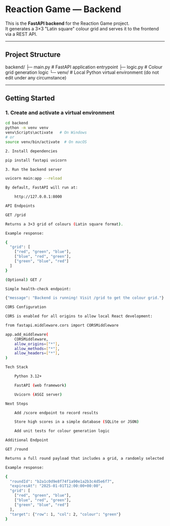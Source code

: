 # Reaction Game — Backend

This is the **FastAPI backend** for the Reaction Game project.  
It generates a 3×3 "Latin square" colour grid and serves it to the frontend via a REST API.

---

## Project Structure

backend/
├─ main.py # FastAPI application entrypoint
├─ logic.py # Colour grid generation logic
└─ venv/ # Local Python virtual environment (do not edit under any circumstance)


---

## Getting Started

### 1. Create and activate a virtual environment

```bash
cd backend
python -m venv venv
venv\Scripts\activate   # On Windows
# or
source venv/bin/activate  # On macOS

2. Install dependencies

pip install fastapi uvicorn

3. Run the backend server

uvicorn main:app --reload

By default, FastAPI will run at:

    http://127.0.0.1:8000

API Endpoints

GET /grid

Returns a 3×3 grid of colours (Latin square format).

Example response:

{
  "grid": [
    ["red", "green", "blue"],
    ["blue", "red", "green"],
    ["green", "blue", "red"]
  ]
}

(Optional) GET /

Simple health-check endpoint:

{"message": "Backend is running! Visit /grid to get the colour grid."}

CORS Configuration

CORS is enabled for all origins to allow local React development:

from fastapi.middleware.cors import CORSMiddleware

app.add_middleware(
    CORSMiddleware,
    allow_origins=["*"],
    allow_methods=["*"],
    allow_headers=["*"],
)

Tech Stack

    Python 3.12+

    FastAPI (web framework)

    Uvicorn (ASGI server)

Next Steps

    Add /score endpoint to record results

    Store high scores in a simple database (SQLite or JSON)

    Add unit tests for colour generation logic

Additional Endpoint

GET /round

Returns a full round payload that includes a grid, a randomly selected target cell, a unique roundId, and an expiresAt timestamp (ISO 8601, UTC). The default expiry is 60 seconds from the time of request.

Example response:

{
  "roundId": "b2a1c0d9e8f74f1a90e1a2b3c4d5e6f7",
  "expiresAt": "2025-01-01T12:00:00+00:00",
  "grid": [
    ["red", "green", "blue"],
    ["blue", "red", "green"],
    ["green", "blue", "red"]
  ],
  "target": {"row": 1, "col": 2, "colour": "green"}
}

